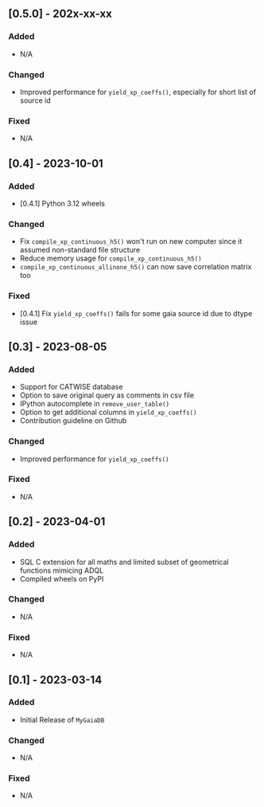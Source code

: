 ## [0.5.0] - 202x-xx-xx

### Added
- N/A

### Changed
- Improved performance for ``yield_xp_coeffs()``, especially for short list of source id

### Fixed
- N/A

## [0.4] - 2023-10-01

### Added
- [0.4.1] Python 3.12 wheels

### Changed
- Fix ``compile_xp_continuous_h5()`` won't run on new computer since it assumed non-standard file structure
- Reduce memory usage for ``compile_xp_continuous_h5()``
- ``compile_xp_continuous_allinone_h5()`` can now save correlation matrix too

### Fixed
- [0.4.1] Fix ``yield_xp_coeffs()`` fails for some gaia source id due to dtype issue

## [0.3] - 2023-08-05

### Added
- Support for CATWISE database
- Option to save original query as comments in csv file
- IPython autocomplete in ``remove_user_table()``
- Option to get additional columns in ``yield_xp_coeffs()``
- Contribution guideline on Github

### Changed
- Improved performance for ``yield_xp_coeffs()``

### Fixed
- N/A

## [0.2] - 2023-04-01

### Added
- SQL C extension for all maths and limited subset of geometrical functions mimicing ADQL
- Compiled wheels on PyPI

### Changed
- N/A

### Fixed
- N/A

## [0.1] - 2023-03-14

### Added
- Initial Release of ``MyGaiaDB``

### Changed
- N/A

### Fixed
- N/A